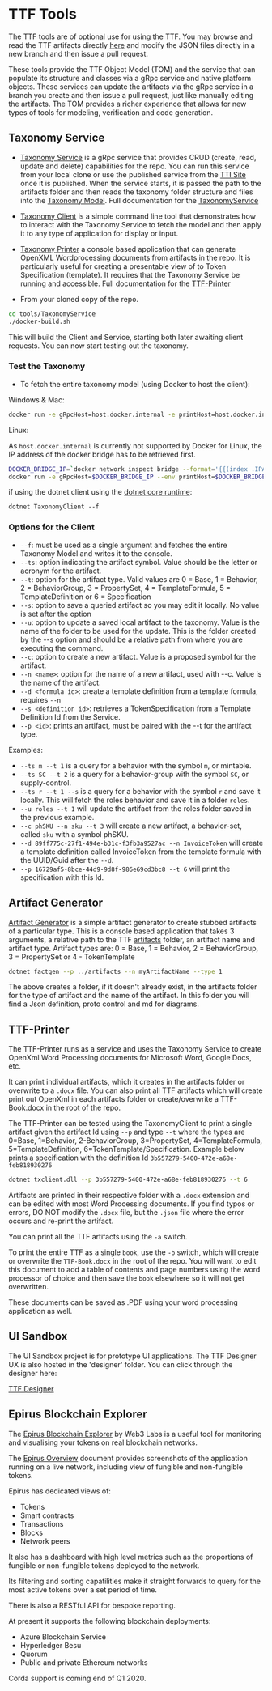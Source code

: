 # TTF Tools

The TTF tools are of optional use for using the TTF. You may browse and read the TTF artifacts directly [here](https://entethalliance.github.io/TokenTaxonomyFramework/artifacts/) and modify the JSON files directly in a new branch and then issue a pull request.

These tools provide the TTF Object Model (TOM) and the service that can populate its structure and classes via a gRpc service and native platform objects. These services can update the artifacts via the gRpc service in a branch you create and then issue a pull request, just like manually editing the artifacts. The TOM provides a richer experience that allows for new types of tools for modeling, verification and code generation.

## Taxonomy Service

- [Taxonomy Service](TaxonomyService/TaxonomyService) is a gRpc service that provides CRUD (create, read, update and delete) capabilities for the repo.  You can run this service from your local clone or use the published service from the [TTI Site](http://tokentaxonomy.org) once it is published. When the service starts, it is passed the path to the artifacts folder and then reads the taxonomy folder structure and files into the [Taxonomy Model](../model/tom.md). Full documentation for the [TaxonomyService](../model/taxonomyServices.md)

- [Taxonomy Client](TaxonomyService/TaxonomyClient) is a simple command line tool that demonstrates how to interact with the Taxonomy Service to fetch the model and then apply it to any type of application for display or input.

- [Taxonomy Printer](TaxonomyService/TTF-Printer) a console based application that can generate OpenXML Wordprocessing documents from artifacts in the repo. It is particularly useful for creating a presentable view of to Token Specification (template). It requires that the Taxonomy Service be running and accessible. Full documentation for the [TTF-Printer](../model/taxonomyServices.md)

- From your cloned copy of the repo.

```bash
cd tools/TaxonomyService
./docker-build.sh
 ```

This will build the Client and Service, starting both later awaiting client requests.  You can now start testing out the taxonomy.

### Test the Taxonomy

- To fetch the entire taxonomy model (using Docker to host the client):

Windows & Mac:

```bash
docker run -e gRpcHost=host.docker.internal -e printHost=host.docker.internal txclient --f
```

Linux:

As `host.docker.internal` is currently not supported by Docker for Linux, the IP address of the docker bridge has to be retrieved first.

```bash
DOCKER_BRIDGE_IP=`docker network inspect bridge --format='{{(index .IPAM.Config 0).Gateway}}'`
docker run -e gRpcHost=$DOCKER_BRIDGE_IP --env printHost=$DOCKER_BRIDGE_IP txclient --f
```

if using the dotnet client using the [dotnet core runtime](https://dotnet.microsoft.com/download):

`dotnet TaxonomyClient --f`

### Options for the Client

- `--f`: must be used as a single argument and fetches the entire Taxonomy Model and writes it to the console.
- `--ts`: option indicating the artifact symbol. Value should be the letter or acronym for the artifact.
- `--t`: option for the artifact type. Valid values are 0 = Base, 1 = Behavior, 2 = BehaviorGroup, 3 = PropertySet, 4 = TemplateFormula, 5 = TemplateDefinition or 6 = Specification
- `--s`: option to save a queried artifact so you may edit it locally. No value is set after the option
- `--u`: option to update a saved local artifact to the taxonomy. Value is the name of the folder to be used for the update. This is the folder created by the --s option and should be a relative path from where you are executing the command.
- `--c`: option to create a new artifact. Value is a proposed symbol for the artifact.
- `--n <name>`: option for the name of a new artifact, used with --c.  Value is the name of the artifact.
- `--d <formula id>`: create a template definition from a template formula, requires `--n`
- `--s <definition id>`: retrieves a TokenSpecification from a Template Definition Id from the Service.
- `--p <id>`: prints an artifact, must be paired with the --t for the artifact type.

Examples:

- `--ts m --t 1` is a query for a behavior with the symbol `m`, or mintable.
- `--ts SC --t 2` is a query for a behavior-group with the symbol `SC`, or supply-control.
- `--ts r --t 1 --s` is a query for a behavior with the symbol `r` and save it locally.  This will fetch the roles behavior and save it in a folder `roles`.
- `--u roles --t 1` will update the artifact from the roles folder saved in the previous example.
- `--c phSKU --n sku --t 3` will create a new artifact, a behavior-set, called `sku` with a symbol phSKU.
- `--d 89ff775c-27f1-494e-b31c-f3fb3a9527ac --n InvoiceToken` will create a template definition called InvoiceToken from the template formula with the UUID/Guid after the `--d`.
- `--p 16729af5-8bce-44d9-9d8f-986e69cd3bc8 --t 6` will print the specification with this Id.

## Artifact Generator

[Artifact Generator](artifactGenerator) is a simple artifact generator to create stubbed artifacts of a particular type.  This is a console based application that takes 3 arguments, a relative path to the TTF [artifacts](../artifacts) folder, an artifact name and artifact type.  Artifact types are: 0 = Base, 1 = Behavior, 2 = BehaviorGroup, 3 = PropertySet or 4 - TokenTemplate

```bash
dotnet factgen --p ../artifacts --n myArtifactName --type 1
```

The above creates a folder, if it doesn't already exist, in the artifacts folder for the type of artifact and the name of the artifact.  In this folder you will find a Json definition, proto control and md for diagrams.

## TTF-Printer

The TTF-Printer runs as a service and uses the Taxonomy Service to create OpenXml Word Processing documents for Microsoft Word, Google Docs, etc.

It can print individual artifacts, which it creates in the artifacts folder or overwrite to a `.docx` file. You can also print all TTF artifacts which will create print out OpenXml in each artifacts folder or create/overwrite a TTF-Book.docx in the root of the repo.

The TTF-Printer can be tested using the TaxonomyClient to print a single artifact given the artifact Id using `--p` and type `--t` where the types are 0=Base, 1=Behavior, 2-BehaviorGroup, 3=PropertySet, 4=TemplateFormula, 5=TemplateDefinition, 6=TokenTemplate/Specification.  Example below prints a specification with the definition Id `3b557279-5400-472e-a68e-feb818930276`

```bash
dotnet txclient.dll --p 3b557279-5400-472e-a68e-feb818930276 --t 6
```

Artifacts are printed in their respective folder with a `.docx` extension and can be edited with most Word Processing documents. If you find typos or errors, DO NOT modify the `.docx` file, but the `.json` file where the error occurs and re-print the artifact.

You can print all the TTF artifacts using the `-a` switch.

To print the entire TTF as a single `book`, use the `-b` switch, which will create or overwrite the `TTF-Book.docx` in the root of the repo. You will want to edit this document to add a table of contents and page numbers using the word processor of choice and then save the `book` elsewhere so it will not get overwritten.

These documents can be saved as .PDF using your word processing application as well.

## UI Sandbox

The UI Sandbox project is for prototype UI applications. The TTF Designer UX is also hosted in the 'designer' folder. You can click through the designer here:

[TTF Designer](https://xd.adobe.com/view/3e19edc6-1915-41a0-70a0-2d3154a7a5eb-4828/)

## Epirus Blockchain Explorer

The [Epirus Blockchain Explorer](https://www.web3labs.com/epirus) by Web3 Labs is a useful tool for monitoring and visualising your tokens on real blockchain networks. 

The [Epirus Overview](EpirusExplorer/EpirusOverview.pdf) document provides screenshots of the application running on a live network, including view of fungible and non-fungible tokens.

Epirus has dedicated views of:

- Tokens
- Smart contracts
- Transactions
- Blocks
- Network peers

It also has a dashboard with high level metrics such as the proportions of fungible or non-fungible tokens deployed to the network.

Its filtering and sorting capatilities make it straight forwards to query for the most active tokens over a set period of time.

There is also a RESTful API for bespoke reporting.

At present it supports the following blockchain deployments:

- Azure Blockchain Service
- Hyperledger Besu
- Quorum
- Public and private Ethereum networks

Corda support is coming end of Q1 2020.


